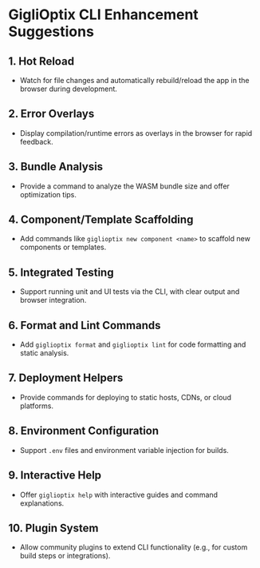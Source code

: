 # GigliOptix CLI Enhancement Suggestions

## 1. Hot Reload
- Watch for file changes and automatically rebuild/reload the app in the browser during development.

## 2. Error Overlays
- Display compilation/runtime errors as overlays in the browser for rapid feedback.

## 3. Bundle Analysis
- Provide a command to analyze the WASM bundle size and offer optimization tips.

## 4. Component/Template Scaffolding
- Add commands like `giglioptix new component <name>` to scaffold new components or templates.

## 5. Integrated Testing
- Support running unit and UI tests via the CLI, with clear output and browser integration.

## 6. Format and Lint Commands
- Add `giglioptix format` and `giglioptix lint` for code formatting and static analysis.

## 7. Deployment Helpers
- Provide commands for deploying to static hosts, CDNs, or cloud platforms.

## 8. Environment Configuration
- Support `.env` files and environment variable injection for builds.

## 9. Interactive Help
- Offer `giglioptix help` with interactive guides and command explanations.

## 10. Plugin System
- Allow community plugins to extend CLI functionality (e.g., for custom build steps or integrations).
